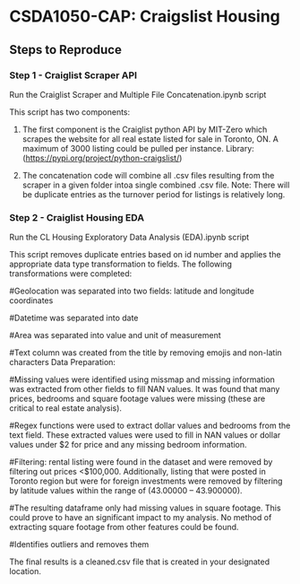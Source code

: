 # CSDA1050-CAP: Craigslist Housing

## Steps to Reproduce

### Step 1 - Craiglist Scraper API
Run the Craiglist Scraper and Multiple File Concatenation.ipynb script

This script has two components:

1) The first component is the Craiglist python API by MIT-Zero which scrapes the website for all real estate listed for sale in Toronto, ON. A maximum of 3000 listing could be pulled per instance. Library: (https://pypi.org/project/python-craigslist/)

2) The concatenation code will combine all .csv files resulting from the scraper in a given folder intoa single combined .csv file. 
Note: There will be duplicate entries as the turnover period for listings is relatively long.

### Step 2 - Craiglist Housing EDA
Run the CL Housing Exploratory Data Analysis (EDA).ipynb script

This script removes duplicate entries based on id number and applies the appropriate data type transformation to fields. The following transformations were completed:

#Geolocation was separated into two fields: latitude and longitude coordinates

#Datetime was separated into date

#Area was separated into value and unit of measurement

#Text column was created from the title by removing emojis and non-latin characters
Data Preparation:

#Missing values were identified using missmap and missing information was extracted from other fields to fill NAN values. It was 	       found that many prices, bedrooms and square footage values were missing (these are critical to real estate analysis).

#Regex functions were used to extract dollar values and bedrooms from the text field. These extracted values were used to fill in NAN    values or dollar values under $2 for price and any missing bedroom information.

#Filtering: rental listing were found in the dataset and were removed by filtering out prices <$100,000. Additionally, listing that      were posted in Toronto region but were for foreign investments were removed by filtering by latitude values within the range of         (43.00000 – 43.900000).

#The resulting dataframe only had missing values in square footage. This could prove to have an significant impact to my analysis. No    method of extracting square footage from other features could be found.

#Identifies outliers and removes them

The final results is a cleaned.csv file that is created in your designated location.


